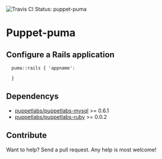 ![Travis CI Status: puppet-puma](https://travis-ci.org/velaluqa/puppet-puma.svg)

# Puppet-puma

## Configure a Rails application

```
  puma::rails { 'appname':

  }
```

## Dependencys
- [puppetlabs/puppetlabs-mysql](https://github.com/puppetlabs/puppetlabs-mysql) >= 0.6.1
- [puppetlabs/puppetlabs-ruby](https://github.com/puppetlabs/puppetlabs-ruby) >= 0.0.2

## Contribute

Want to help? Send a pull request. Any help is most welcome!
